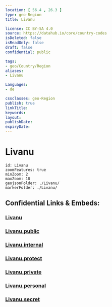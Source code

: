 ```yaml
---
location: [ 56.4 , 26.3 ] 
type: geo-Region
title: Livanu

license: CC BY-SA 4.0
source: https://datahub.io/core/country-codes
isDeleted: false
isReadOnly: false
draft: false
confidential: public

tags:
- geo/Country/Region
aliases:
- Livanu

Languages:
- de

cssclasses: geo-Region
publish: true
linkTitle: 
keywords: 
layout: 
publishDate: 
expiryDate: 
---
```


# Livanu

```leaflet
id: Livanu
zoomFeatures: true 
minZoom: 2 
maxZoom: 18
geojsonFolder: ./Livanu/
markerFolder: ./Livanu/
```


## Confidential Links & Embeds: 

### [Livanu](/_Standards/Earth/Continent/Europe/Europe~North/Latvia/Counties/Livanu.md) 

### [Livanu.public](/_public/Earth/Continent/Europe/Europe~North/Latvia/Counties/Livanu.public.md) 

### [Livanu.internal](/_internal/Earth/Continent/Europe/Europe~North/Latvia/Counties/Livanu.internal.md) 

### [Livanu.protect](/_protect/Earth/Continent/Europe/Europe~North/Latvia/Counties/Livanu.protect.md) 

### [Livanu.private](/_private/Earth/Continent/Europe/Europe~North/Latvia/Counties/Livanu.private.md) 

### [Livanu.personal](/_personal/Earth/Continent/Europe/Europe~North/Latvia/Counties/Livanu.personal.md) 

### [Livanu.secret](/_secret/Earth/Continent/Europe/Europe~North/Latvia/Counties/Livanu.secret.md)

